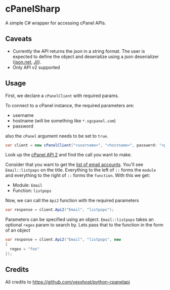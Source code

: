 # cPanelSharp

A simple C# wrapper for accessing cPanel APIs. 

## Caveats

- Currently the API returns the json in a string format. The user is expected to define the object and deserialize using a json deserializer ([json.net](http://www.newtonsoft.com/json), [Jil](https://github.com/kevin-montrose/Jil)).
- Only API v2 supported

## Usage

First, we declare a `cPanelClient` with required params.

To connect to a cPanel instance, the required parameters are: 

- username
- hostname (will be something like `*.sgcpanel.com`)
- password

also the `cPanel` argument needs to be set to `true`.

```C#
var client = new cPanelClient("<username>", "<hostname>", password: "<password>", cPanel: true);
```

Look up the [cPanel API 2](https://documentation.cpanel.net/display/SDK/Guide+to+cPanel+API+2) and find the call you want to make.

Consider that you want to get the [list of email accounts](https://documentation.cpanel.net/display/SDK/cPanel+API+2+Functions+-+Email%3A%3Alistpops). You'll see `Email::listpops` on the title. Everything to the left of `::` forms the `module` and everything to the right of `::` forms the `function`. With this we get:

- Module: `Email`
- Function: `listpops`

Now, we can call the `Api2` function with the required parameters

```C#
var response = client.Api2("Email", "listpops");
```

Parameters can be specified using an object. `Email::listpops` takes an optional `regex` param to search by. Lets pass that to the function in the form of an object

```C#
var response = client.Api2("Email", "listpops", new 
{
  regex = "foo"
});
```

## Credits

All credits to https://github.com/vexxhost/python-cpanelapi
